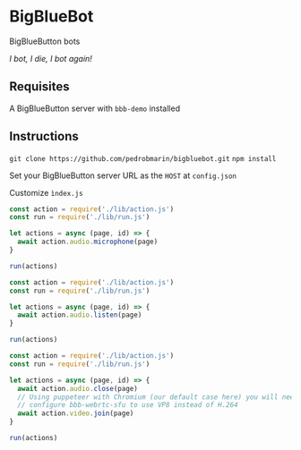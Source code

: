 # BigBlueBot

BigBlueButton bots

*I bot, I die, I bot again!*

## Requisites

A BigBlueButton server with `bbb-demo` installed

## Instructions

`git clone https://github.com/pedrobmarin/bigbluebot.git`
`npm install`

Set your BigBlueButton server URL as the `HOST` at `config.json`

Customize `ìndex.js`

```js
const action = require('./lib/action.js')
const run = require('./lib/run.js')

let actions = async (page, id) => {
  await action.audio.microphone(page)
}

run(actions)
```

```js
const action = require('./lib/action.js')
const run = require('./lib/run.js')

let actions = async (page, id) => {
  await action.audio.listen(page)
}

run(actions)
```

```js
const action = require('./lib/action.js')
const run = require('./lib/run.js')

let actions = async (page, id) => {
  await action.audio.close(page)
  // Using puppeteer with Chromium (our default case here) you will need to
  // configure bbb-webrtc-sfu to use VP8 instead of H.264
  await action.video.join(page)
}

run(actions)
```
